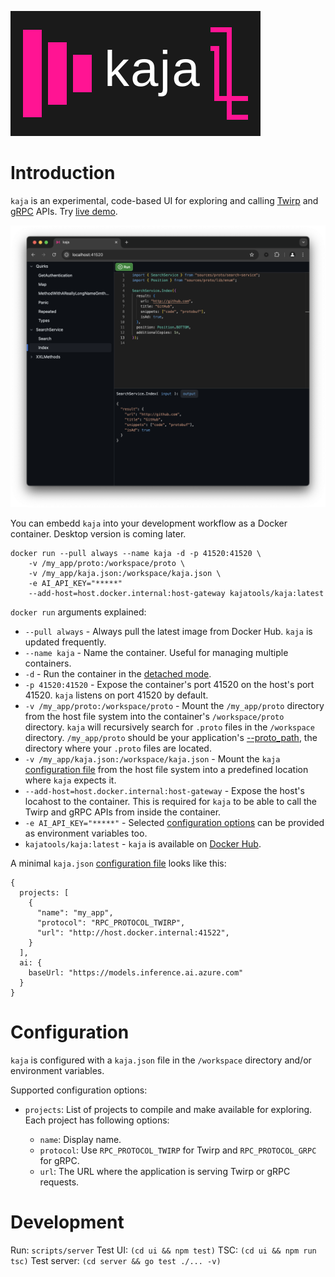 ![](docs/logo.svg)

# Introduction

`kaja` is an experimental, code-based UI for exploring and calling [Twirp](https://github.com/twitchtv/twirp) and [gRPC](https://grpc.io) APIs. Try [live demo](https://kaja.tools/demo).

![](docs/screenshot.png)

You can embedd `kaja` into your development workflow as a Docker container. Desktop version is coming later.

```
docker run --pull always --name kaja -d -p 41520:41520 \
    -v /my_app/proto:/workspace/proto \
    -v /my_app/kaja.json:/workspace/kaja.json \
    -e AI_API_KEY="*****"
    --add-host=host.docker.internal:host-gateway kajatools/kaja:latest
```

`docker run` arguments explained:

- `--pull always` - Always pull the latest image from Docker Hub. `kaja` is updated frequently.
- `--name kaja` - Name the container. Useful for managing multiple containers.
- `-d` - Run the container in the [detached mode](https://docs.docker.com/engine/reference/run/#detached--d).
- `-p 41520:41520` - Expose the container's port 41520 on the host's port 41520. `kaja` listens on port 41520 by default.
- `-v /my_app/proto:/workspace/proto` - Mount the `/my_app/proto` directory from the host file system into the container's `/workspace/proto` directory. `kaja` will recursively search for `.proto` files in the `/workspace` directory. `/my_app/proto` should be your application's [--proto_path](https://protobuf.dev/reference/cpp/api-docs/google.protobuf.compiler.command_line_interface/), the directory where your `.proto` files are located.
- `-v /my_app/kaja.json:/workspace/kaja.json` - Mount the `kaja` [configuration file](#configuration) from the host file system into a predefined location where `kaja` expects it.
- `--add-host=host.docker.internal:host-gateway` - Expose the host's locahost to the container. This is required for `kaja` to be able to call the Twirp and gRPC APIs from inside the container.
- `-e AI_API_KEY="*****"` - Selected [configuration options](#configuration) can be provided as environment variables too.
- `kajatools/kaja:latest` - `kaja` is available on [Docker Hub](https://hub.docker.com/r/kajatools/kaja).

A minimal `kaja.json` [configuration file](#configuration) looks like this:

```
{
  projects: [
    {
      "name": "my_app",
      "protocol": "RPC_PROTOCOL_TWIRP",
      "url": "http://host.docker.internal:41522",
    }
  ],
  ai: {
    baseUrl: "https://models.inference.ai.azure.com"
  }
}

```

# Configuration

`kaja` is configured with a `kaja.json` file in the `/workspace` directory and/or environment variables.

Supported configuration options:

- `projects`: List of projects to compile and make available for exploring. Each project has following options:

  - `name`: Display name.
  - `protocol`: Use `RPC_PROTOCOL_TWIRP` for Twirp and `RPC_PROTOCOL_GRPC` for gRPC.
  - `url`: The URL where the application is serving Twirp or gRPC requests.

# Development

Run: `scripts/server`
Test UI: `(cd ui && npm test)`
TSC: `(cd ui && npm run tsc)`
Test server: `(cd server && go test ./... -v)`
